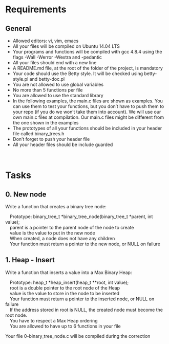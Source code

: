 # Requirements
## General

- Allowed editors: vi, vim, emacs
- All your files will be compiled on Ubuntu 14.04 LTS
- Your programs and functions will be compiled with gcc 4.8.4 using the flags -Wall -Werror -Wextra and -pedantic
- All your files should end with a new line
- A README.md file, at the root of the folder of the project, is mandatory
- Your code should use the Betty style. It will be checked using betty-style.pl and betty-doc.pl
- You are not allowed to use global variables
- No more than 5 functions per file
- You are allowed to use the standard library
- In the following examples, the main.c files are shown as examples. You can use them to test your functions, but you don’t have to push them to your repo (if you do we won’t take them into account). We will use our own main.c files at compilation. Our main.c files might be different from the one shown in the examples
- The prototypes of all your functions should be included in your header file called binary_trees.h
- Don’t forget to push your header file
- All your header files should be include guarded


&emsp;

# Tasks
## 0. New node

Write a function that creates a binary tree node:

&emsp;Prototype: binary_tree_t *binary_tree_node(binary_tree_t *parent, int value);\
&emsp;parent is a pointer to the parent node of the node to create\
&emsp;value is the value to put in the new node\
&emsp;When created, a node does not have any children\
&emsp;Your function must return a pointer to the new node, or NULL on failure


## 1. Heap - Insert

Write a function that inserts a value into a Max Binary Heap:

&emsp;Prototype: heap_t *heap_insert(heap_t **root, int value);\
&emsp;root is a double pointer to the root node of the Heap\
&emsp;value is the value to store in the node to be inserted\
&emsp;Your function must return a pointer to the inserted node, or NULL on failure\
&emsp;If the address stored in root is NULL, the created node must become the root node.\
&emsp;You have to respect a Max Heap ordering\
&emsp;You are allowed to have up to 6 functions in your file

Your file 0-binary_tree_node.c will be compiled during the correction
